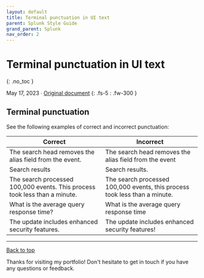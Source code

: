 ```yaml
---
layout: default
title: Terminal punctuation in UI text
parent: Splunk Style Guide
grand_parent: Splunk
nav_order: 2
---
```


# Terminal punctuation in UI text
{: .no_toc }

May 17, 2023 ∙ [Original document](https://docs.splunk.com/Documentation/StyleGuide/current/StyleGuide/UIGuidelines#Terminal_punctuation)
{: .fs-5 : .fw-300 }

## Terminal punctuation

See the following examples of correct and incorrect punctuation:

| Correct | Incorrect |
| --- | --- |
| The search head removes the alias field from the event. | The search head removes the alias field from the event |
| Search results | Search results. |
| The search processed 100,000 events. This process took less than a minute. | The search processed 100,000 events, this process took less than a minute. |
| What is the average query response time? | What is the average query response time |
| The update includes enhanced security features. | The update includes enhanced security features! |

---

[Back to top](#top)

Thanks for visiting my portfolio! Don't hesitate to get in touch if you have any questions or feedback.

